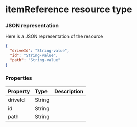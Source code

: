 # itemReference resource type



### JSON representation

Here is a JSON representation of the resource

<!-- {
  "blockType": "resource",
  "optionalProperties": [

  ],
  "@odata.type": "microsoft.graph.itemreference"
}-->

```json
{
  "driveId": "String-value",
  "id": "String-value",
  "path": "String-value"
}

```
### Properties
| Property	   | Type	|Description|
|:---------------|:--------|:----------|
|driveId|String||
|id|String||
|path|String||

<!-- uuid: d249aacf-d3e5-42e7-8432-ca2c93edd519
2015-10-18 19:39:27 UTC -->
<!-- {
  "type": "#page.annotation",
  "description": "itemReference resource",
  "keywords": "",
  "section": "documentation",
  "tocPath": ""
}-->
